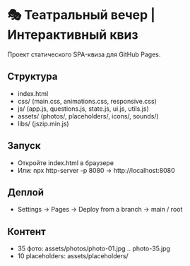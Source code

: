# 🎭 Театральный вечер | Интерактивный квиз

Проект статического SPA-квиза для GitHub Pages.

## Структура
- index.html
- css/ (main.css, animations.css, responsive.css)
- js/ (app.js, questions.js, state.js, ui.js, utils.js)
- assets/ (photos/, placeholders/, icons/, sounds/)
- libs/ (jszip.min.js)

## Запуск
- Откройте index.html в браузере
- Или: npx http-server -p 8080 → http://localhost:8080

## Деплой
- Settings → Pages → Deploy from a branch → main / root

## Контент
- 35 фото: assets/photos/photo-01.jpg .. photo-35.jpg
- 10 placeholders: assets/placeholders/

